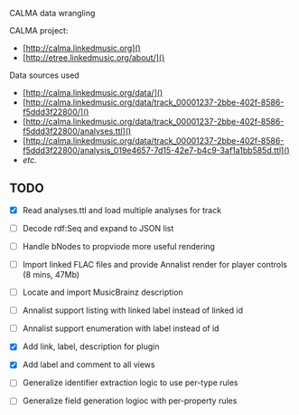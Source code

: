 CALMA data wrangling

CALMA project:
* [http://calma.linkedmusic.org]()
* [http://etree.linkedmusic.org/about/]()

Data sources used
* [http://calma.linkedmusic.org/data/]()
* [http://calma.linkedmusic.org/data/track_00001237-2bbe-402f-8586-f5ddd3f22800/]()
* [http://calma.linkedmusic.org/data/track_00001237-2bbe-402f-8586-f5ddd3f22800/analyses.ttl]()
* [http://calma.linkedmusic.org/data/track_00001237-2bbe-402f-8586-f5ddd3f22800/analysis_019e4657-7d15-42e7-b4c9-3af1a1bb585d.ttl]()
* _etc._


## TODO

- [x] Read analyses.ttl and load multiple analyses for track
- [ ] Decode rdf:Seq and expand to JSON list
- [ ] Handle bNodes to propviode more useful rendering
- [ ] Import linked FLAC files and provide Annalist render for player controls (8 mins, 47Mb)
- [ ] Locate and import MusicBrainz description
- [ ] Annalist support listing with linked label instead of linked id
- [ ] Annalist support enumeration with label instead of id
- [x] Add link, label, description for plugin
- [x] Add label and comment to all views
- [ ] Generalize identifier extraction logic to use per-type rules
- [ ] Generalize field generation logioc with per-property rules


